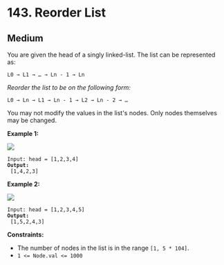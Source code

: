 # 143. Reorder List

## Medium



You are given the head of a singly linked-list. The list can be represented as:

```
L0 → L1 → … → Ln - 1 → Ln
```

_Reorder the list to be on the following form:_

```
L0 → Ln → L1 → Ln - 1 → L2 → Ln - 2 → …
```

You may not modify the values in the list's nodes. Only nodes themselves may be changed.

&#x20;

**Example 1:**

![](https://assets.leetcode.com/uploads/2021/03/04/reorder1linked-list.jpg)

<pre><code>Input: head = [1,2,3,4]
<strong>Output:
</strong> [1,4,2,3]
</code></pre>

**Example 2:**

![](https://assets.leetcode.com/uploads/2021/03/09/reorder2-linked-list.jpg)

<pre><code>Input: head = [1,2,3,4,5]
<strong>Output:
</strong> [1,5,2,4,3]
</code></pre>

&#x20;

**Constraints:**

* The number of nodes in the list is in the range `[1, 5 * 104]`.
* `1 <= Node.val <= 1000`

